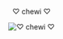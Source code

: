 <p align="middle"> ♡ chewi ♡

<p align="middle"> <img src="https://komarev.com/ghpvc/?username=cherimeeka&label=Profile%20views&color=000000&style=flat" alt="♡ chewi ♡" /> </p>
